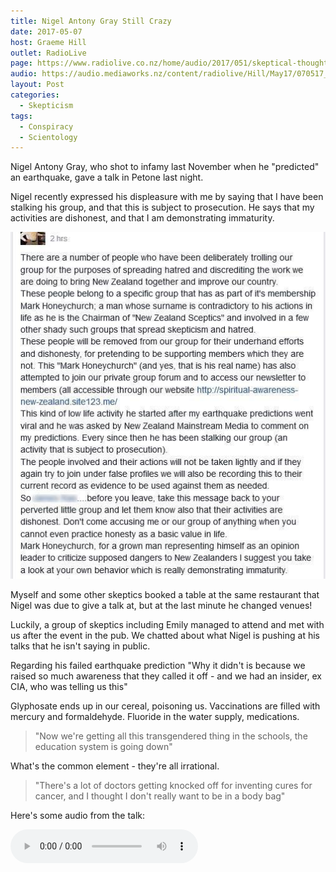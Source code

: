 ```yaml
---
title: Nigel Antony Gray Still Crazy
date: 2017-05-07
host: Graeme Hill
outlet: RadioLive
page: https://www.radiolive.co.nz/home/audio/2017/051/skeptical-thoughts.html
audio: https://audio.mediaworks.nz/content/radiolive/Hill/May17/070517_WvW_Skeptics.mp3
layout: Post
categories:
  - Skepticism
tags:
  - Conspiracy
  - Scientology
---
```


Nigel Antony Gray, who shot to infamy last November when he "predicted" an earthquake, gave a talk in Petone last night.

<!-- more -->

Nigel recently expressed his displeasure with me by saying that I have been stalking his group, and that this is subject to prosecution. He says that my activities are dishonest, and that I am demonstrating immaturity.

![Nigel](./image2.jpg)

Myself and some other skeptics booked a table at the same restaurant that Nigel was due to give a talk at, but at the last minute he changed venues!

Luckily, a group of skeptics including Emily managed to attend and met with us after the event in the pub. We chatted about what Nigel is pushing at his talks that he isn't saying in public.

Regarding his failed earthquake prediction "Why it didn't is because we raised so much awareness that they called it off - and we had an insider, ex CIA, who was telling us this"

Glyphosate ends up in our cereal, poisoning us. Vaccinations are filled with mercury and formaldehyde. Fluoride in the water supply, medications.

> "Now we're getting all this transgendered thing in the schools, the education system is going down"

What's the common element - they're all irrational.

> "There's a lot of doctors getting knocked off for inventing cures for cancer, and I thought I don't really want to be in a body bag"

Here's some audio from the talk:

<audio controls src="/media/audio/skepticism/NigelPetone.mp3" />

Nigel goes on to claim that asthma, allergies and other medical conditions can be fixed once these issues are fixed - this is classic Scientology.

> "$50 is not expensive, to save thousands of dollars on hospital bills"

One quote I loved was "what we need to do is make people rational" - I couldn't agree more!!
